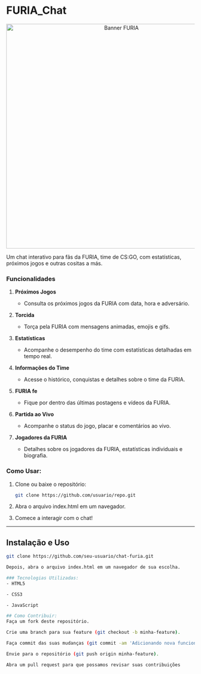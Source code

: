 # FURIA_Chat
<p align="center">
  <img src="https://e3ba6e8732e83984.cdn.gocache.net/uploads/image/file/3315649/large_e16c13ca11a88104cde6804ada716d03.png" alt="Banner FURIA" width="600"/>
</p>

Um chat interativo para fãs da FURIA, time de CS:GO, com estatísticas, próximos jogos e outras cositas a más.

### Funcionalidades

1. **Próximos Jogos**  
   - Consulta os próximos jogos da FURIA com data, hora e adversário.

2. **Torcida**  
   - Torça pela FURIA com mensagens animadas, emojis e gifs.

3. **Estatísticas**  
   - Acompanhe o desempenho do time com estatísticas detalhadas em tempo real.

4. **Informações do Time**  
   - Acesse o histórico, conquistas e detalhes sobre o time da FURIA.

5. **FURIA fe**  
   - Fique por dentro das últimas postagens e vídeos da FURIA.

6. **Partida ao Vivo**  
   - Acompanhe o status do jogo, placar e comentários ao vivo.

7. **Jogadores da FURIA**  
   - Detalhes sobre os jogadores da FURIA, estatísticas individuais e biografia.

### Como Usar:

1. Clone ou baixe o repositório:
   ```bash
   git clone https://github.com/usuario/repo.git
2. Abra o arquivo index.html em um navegador.

3. Comece a interagir com o chat!


---

##  Instalação e Uso

```bash
git clone https://github.com/seu-usuario/chat-furia.git

Depois, abra o arquivo index.html em um navegador de sua escolha.

### Tecnologias Utilizadas:
- HTML5

- CSS3

- JavaScript

## Como Contribuir:
Faça um fork deste repositório.

Crie uma branch para sua feature (git checkout -b minha-feature).

Faça commit das suas mudanças (git commit -am 'Adicionando nova funcionalidade').

Envie para o repositório (git push origin minha-feature).

Abra um pull request para que possamos revisar suas contribuições
